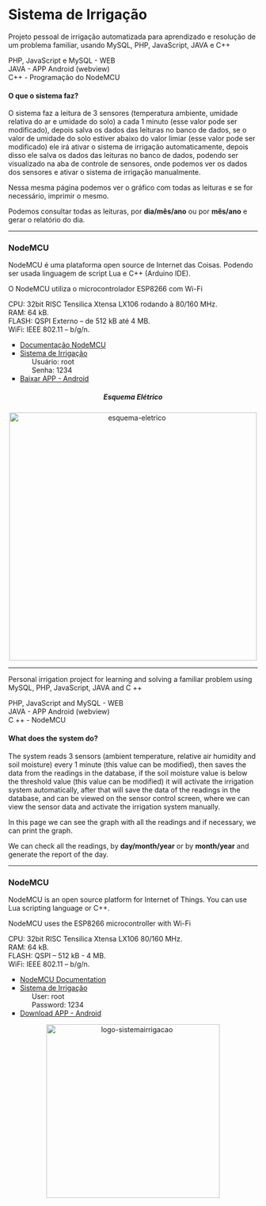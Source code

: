 <h1> Sistema de Irrigação </h1>

Projeto pessoal de irrigação automatizada para aprendizado e resolução de um problema familiar, usando MySQL, PHP, JavaScript, JAVA e C++

PHP, JavaScript e MySQL - WEB <br>
JAVA - APP Android (webview) <br>
C++ - Programação do NodeMCU <br>

<h4> O que o sistema faz? </h4> 
<p> O sistema faz a leitura de 3 sensores (temperatura ambiente, umidade relativa do ar e umidade do solo) a cada 1 minuto (esse valor pode ser modificado), depois salva os dados das leituras no banco de dados, se o valor de umidade do solo estiver abaixo do valor limiar (esse valor pode ser modificado) ele irá ativar o sistema de irrigação automaticamente, depois disso ele salva os dados das leituras no banco de dados, podendo ser visualizado na aba de controle de sensores, onde podemos ver os dados dos sensores e ativar o sistema de irrigação manualmente. </p> <p> Nessa mesma página podemos ver o gráfico com todas as leituras e se for necessário, imprimir o mesmo. </p> <p> Podemos consultar todas as leituras, por <b>dia/mês/ano</b> ou por <b>mês/ano</b> e gerar o relatório do dia. </p>

<hr>
<h3>NodeMCU</h3>

NodeMCU é uma plataforma open source de Internet das Coisas. Podendo ser usada linguagem de script Lua e C++ (Arduino IDE). 

O NodeMCU utiliza o microcontrolador ESP8266 com Wi-Fi

CPU: 32bit RISC Tensilica Xtensa LX106 rodando à 80/160 MHz.<br>
RAM: 64 kB.<br>
FLASH: QSPI Externo – de 512 kB até 4 MB.<br>
WiFi: IEEE 802.11 – b/g/n.<br>

<ul>
  <li type="square"><a href="https://nodemcu.readthedocs.io/en/master/"> Documentação NodeMCU </a></li>
  <li type="square"><a href="https://https://lukinmarsolutions.000webhostapp.com/"> Sistema de Irrigação</a></li>
  <li type="none"><ul>
	<li type="none"> Usuário: root </li>
	<li type="none"> Senha: 1234 </li>
  </ul></li>
  <li type="square"><a href="https://drive.google.com/open?id=1Vx8kYPCS5qCr1-6K050pVNb7uhBmNmfs"> Baixar APP - Android </a></li>
</ul>
<h5 align='center'> Esquema Elétrico </h5>
<p align="center"><img src="https://i.imgur.com/2DYVnzl.png" width="500" target="_blank" alt="esquema-eletrico"/></a></p>
<hr> 

Personal irrigation project for learning and solving a familiar problem using MySQL, PHP, JavaScript, JAVA and C ++

PHP, JavaScript and MySQL - WEB <br>
JAVA - APP Android (webview) <br>
C ++ - NodeMCU <br>

<h4> What does the system do? </h4>
<p> The system reads 3 sensors (ambient temperature, relative air humidity and soil moisture) every 1 minute (this value can be modified), then saves the data from the readings in the database, if the soil moisture value is below the threshold value (this value can be modified) it will activate the irrigation system automatically, after that will save the data of the readings in the database, and can be viewed on the sensor control screen, where we can view the sensor data and activate the irrigation system manually.</p> <p> In this page we can see the graph with all the readings and if necessary, we can print the graph.</p> <p> We can check all the readings, by <b>day/month/year</b> or by <b>month/year</b> and generate the report of the day. </p>

<hr>
<h3>NodeMCU</h3>

NodeMCU is an open source platform for Internet of Things. You can use Lua scripting language or C++.

NodeMCU uses the ESP8266 microcontroller with Wi-Fi

CPU: 32bit RISC Tensilica Xtensa LX106 80/160 MHz.<br>
RAM: 64 kB.<br>
FLASH: QSPI – 512 kB - 4 MB.<br>
WiFi: IEEE 802.11 – b/g/n.<br>

<ul>
  <li type="square"><a href="https://nodemcu.readthedocs.io/en/master/"> NodeMCU Documentation </a></li>
  <li type="square"><a href="https://lukinmarsolutions.000webhostapp.com/index.php"> Sistema de Irrigação </a></li>
  <li type="none"><ul>
	<li type="none"> User: root </li>
	<li type="none"> Password: 1234 </li>
  </ul></li>
  <li type="square"><a href="https://drive.google.com/open?id=1Vx8kYPCS5qCr1-6K050pVNb7uhBmNmfs"> Download APP - Android </a></li>
</ul>

<p align="center"><a href="https://lukinmarsolutions.000webhostapp.com/index.php/"><img src="https://i.imgur.com/UWMyeA2.png" width="350" target="_blank" alt="logo-sistemairrigacao"/></a></p>
